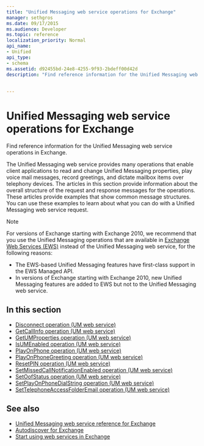 ```yaml
---
title: "Unified Messaging web service operations for Exchange"
manager: sethgros
ms.date: 09/17/2015
ms.audience: Developer
ms.topic: reference
localization_priority: Normal
api_name:
- Unified
api_type:
- schema
ms.assetid: d92455bd-24e8-4255-9f93-2bdeff00d42d
description: "Find reference information for the Unified Messaging web service operations in Exchange."
 
 
---
```


# Unified Messaging web service operations for Exchange

Find reference information for the Unified Messaging web service operations in Exchange.
  
The Unified Messaging web service provides many operations that enable client applications to read and change Unified Messaging properties, play voice mail messages, record greetings, and dictate mailbox items over telephony devices. The articles in this section provide information about the overall structure of the request and response messages for the operations. These articles provide examples that show common message structures. You can use these examples to learn about what you can do with a Unified Messaging web service request.
  
> [!NOTE]
> For versions of Exchange starting with Exchange 2010, we recommend that you use the Unified Messaging operations that are available in [Exchange Web Services (EWS)](http://msdn.microsoft.com/library/60285497-0c4e-4e51-84e1-34dd6d89a5d8%28Office.15%29.aspx) instead of the Unified Messaging web service, for the following reasons: 
> - The EWS-based Unified Messaging features have first-class support in the EWS Managed API. 
> - In versions of Exchange starting with Exchange 2010, new Unified Messaging features are added to EWS but not to the Unified Messaging web service. 
  
## In this section
<a name="bk_InThisSection"> </a>

- [Disconnect operation (UM web service)](disconnect-operation-um-web-service.md)    
- [GetCallInfo operation (UM web service)](getcallinfo-operation-um-web-service.md)   
- [GetUMProperties operation (UM web service)](getumproperties-operation-um-web-service.md)   
- [IsUMEnabled operation (UM web service)](isumenabled-operation-um-web-service.md)   
- [PlayOnPhone operation (UM web service)](playonphone-operation-um-web-service.md)   
- [PlayOnPhoneGreeting operation (UM web service)](playonphonegreeting-operation-um-web-service.md)   
- [ResetPIN operation (UM web service)](resetpin-operation-um-web-service.md)   
- [SetMissedCallNotificationEnabled operation (UM web service)](setmissedcallnotificationenabled-operation-um-web-service.md)  
- [SetOofStatus operation (UM web service)](setoofstatus-operation-um-web-service.md)    
- [SetPlayOnPhoneDialString operation (UM web service)](setplayonphonedialstring-operation-um-web-service.md)   
- [SetTelephoneAccessFolderEmail operation (UM web service)](settelephoneaccessfolderemail-operation-um-web-service.md)
    
## See also

- [Unified Messaging web service reference for Exchange](unified-messaging-web-service-reference-for-exchange.md)
- [Autodiscover for Exchange](../exchange-web-services/autodiscover-for-exchange.md)
- [Start using web services in Exchange](../exchange-web-services/start-using-web-services-in-exchange.md)
    

